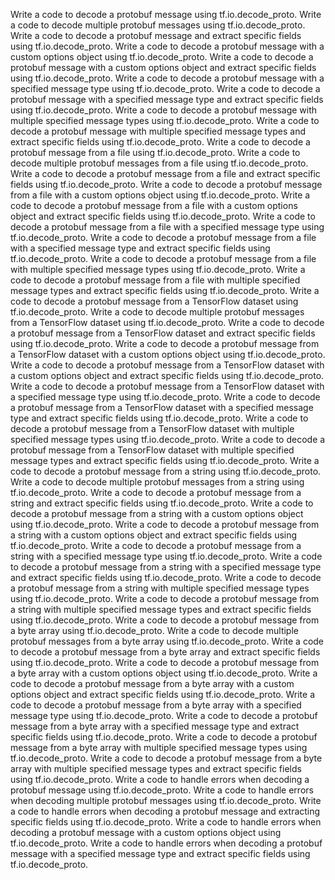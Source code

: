 Write a code to decode a protobuf message using tf.io.decode_proto.
Write a code to decode multiple protobuf messages using tf.io.decode_proto.
Write a code to decode a protobuf message and extract specific fields using tf.io.decode_proto.
Write a code to decode a protobuf message with a custom options object using tf.io.decode_proto.
Write a code to decode a protobuf message with a custom options object and extract specific fields using tf.io.decode_proto.
Write a code to decode a protobuf message with a specified message type using tf.io.decode_proto.
Write a code to decode a protobuf message with a specified message type and extract specific fields using tf.io.decode_proto.
Write a code to decode a protobuf message with multiple specified message types using tf.io.decode_proto.
Write a code to decode a protobuf message with multiple specified message types and extract specific fields using tf.io.decode_proto.
Write a code to decode a protobuf message from a file using tf.io.decode_proto.
Write a code to decode multiple protobuf messages from a file using tf.io.decode_proto.
Write a code to decode a protobuf message from a file and extract specific fields using tf.io.decode_proto.
Write a code to decode a protobuf message from a file with a custom options object using tf.io.decode_proto.
Write a code to decode a protobuf message from a file with a custom options object and extract specific fields using tf.io.decode_proto.
Write a code to decode a protobuf message from a file with a specified message type using tf.io.decode_proto.
Write a code to decode a protobuf message from a file with a specified message type and extract specific fields using tf.io.decode_proto.
Write a code to decode a protobuf message from a file with multiple specified message types using tf.io.decode_proto.
Write a code to decode a protobuf message from a file with multiple specified message types and extract specific fields using tf.io.decode_proto.
Write a code to decode a protobuf message from a TensorFlow dataset using tf.io.decode_proto.
Write a code to decode multiple protobuf messages from a TensorFlow dataset using tf.io.decode_proto.
Write a code to decode a protobuf message from a TensorFlow dataset and extract specific fields using tf.io.decode_proto.
Write a code to decode a protobuf message from a TensorFlow dataset with a custom options object using tf.io.decode_proto.
Write a code to decode a protobuf message from a TensorFlow dataset with a custom options object and extract specific fields using tf.io.decode_proto.
Write a code to decode a protobuf message from a TensorFlow dataset with a specified message type using tf.io.decode_proto.
Write a code to decode a protobuf message from a TensorFlow dataset with a specified message type and extract specific fields using tf.io.decode_proto.
Write a code to decode a protobuf message from a TensorFlow dataset with multiple specified message types using tf.io.decode_proto.
Write a code to decode a protobuf message from a TensorFlow dataset with multiple specified message types and extract specific fields using tf.io.decode_proto.
Write a code to decode a protobuf message from a string using tf.io.decode_proto.
Write a code to decode multiple protobuf messages from a string using tf.io.decode_proto.
Write a code to decode a protobuf message from a string and extract specific fields using tf.io.decode_proto.
Write a code to decode a protobuf message from a string with a custom options object using tf.io.decode_proto.
Write a code to decode a protobuf message from a string with a custom options object and extract specific fields using tf.io.decode_proto.
Write a code to decode a protobuf message from a string with a specified message type using tf.io.decode_proto.
Write a code to decode a protobuf message from a string with a specified message type and extract specific fields using tf.io.decode_proto.
Write a code to decode a protobuf message from a string with multiple specified message types using tf.io.decode_proto.
Write a code to decode a protobuf message from a string with multiple specified message types and extract specific fields using tf.io.decode_proto.
Write a code to decode a protobuf message from a byte array using tf.io.decode_proto.
Write a code to decode multiple protobuf messages from a byte array using tf.io.decode_proto.
Write a code to decode a protobuf message from a byte array and extract specific fields using tf.io.decode_proto.
Write a code to decode a protobuf message from a byte array with a custom options object using tf.io.decode_proto.
Write a code to decode a protobuf message from a byte array with a custom options object and extract specific fields using tf.io.decode_proto.
Write a code to decode a protobuf message from a byte array with a specified message type using tf.io.decode_proto.
Write a code to decode a protobuf message from a byte array with a specified message type and extract specific fields using tf.io.decode_proto.
Write a code to decode a protobuf message from a byte array with multiple specified message types using tf.io.decode_proto.
Write a code to decode a protobuf message from a byte array with multiple specified message types and extract specific fields using tf.io.decode_proto.
Write a code to handle errors when decoding a protobuf message using tf.io.decode_proto.
Write a code to handle errors when decoding multiple protobuf messages using tf.io.decode_proto.
Write a code to handle errors when decoding a protobuf message and extracting specific fields using tf.io.decode_proto.
Write a code to handle errors when decoding a protobuf message with a custom options object using tf.io.decode_proto.
Write a code to handle errors when decoding a protobuf message with a specified message type and extract specific fields using tf.io.decode_proto.
